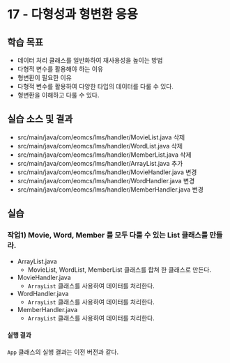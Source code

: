 # 17 - 다형성과 형변환 응용

## 학습 목표

- 데이터 처리 클래스를 일반화하여 재사용성을 높이는 방법
- 다형적 변수를 활용해야 하는 이유
- 형변환이 필요한 이유
- 다형적 변수를 활용하여 다양한 타입의 데이터를 다룰 수 있다.
- 형변환을 이해하고 다룰 수 있다.

## 실습 소스 및 결과

- src/main/java/com/eomcs/lms/handler/MovieList.java 삭제
- src/main/java/com/eomcs/lms/handler/WordList.java 삭제
- src/main/java/com/eomcs/lms/handler/MemberList.java 삭제
- src/main/java/com/eomcs/lms/handler/ArrayList.java 추가
- src/main/java/com/eomcs/lms/handler/MovieHandler.java 변경
- src/main/java/com/eomcs/lms/handler/WordHandler.java 변경
- src/main/java/com/eomcs/lms/handler/MemberHandler.java 변경

## 실습

### 작업1) Movie, Word, Member 를 모두 다룰 수 있는 List 클래스를 만들라.

- ArrayList.java
    - MovieList, WordList, MemberList 클래스를 합쳐 한 클래스로 만든다.     
- MovieHandler.java
    - `ArrayList` 클래스를 사용하여 데이터를 처리한다.
- WordHandler.java
    - `ArrayList` 클래스를 사용하여 데이터를 처리한다.
- MemberHandler.java
    - `ArrayList` 클래스를 사용하여 데이터를 처리한다.
    
#### 실행 결과

`App` 클래스의 실행 결과는 이전 버전과 같다.
